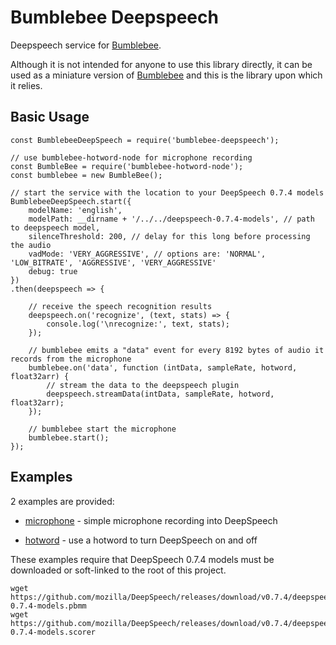 # Bumblebee Deepspeech

Deepspeech service for [Bumblebee](https://github.com/jaxcore/bumblebee).

Although it is not intended for anyone to use this library directly, it can be used as a miniature
version of [Bumblebee](https://github.com/jaxcore/bumblebee) and this is the library upon which
it relies.

## Basic Usage

```
const BumblebeeDeepSpeech = require('bumblebee-deepspeech');

// use bumblebee-hotword-node for microphone recording
const BumbleBee = require('bumblebee-hotword-node');
const bumblebee = new BumbleBee();

// start the service with the location to your DeepSpeech 0.7.4 models
BumblebeeDeepSpeech.start({
	modelName: 'english',
	modelPath: __dirname + '/../../deepspeech-0.7.4-models', // path to deepspeech model,
	silenceThreshold: 200, // delay for this long before processing the audio
	vadMode: 'VERY_AGGRESSIVE', // options are: 'NORMAL', 'LOW_BITRATE', 'AGGRESSIVE', 'VERY_AGGRESSIVE'
	debug: true
})
.then(deepspeech => {

	// receive the speech recognition results
	deepspeech.on('recognize', (text, stats) => {
		console.log('\nrecognize:', text, stats);
	});

	// bumblebee emits a "data" event for every 8192 bytes of audio it records from the microphone
	bumblebee.on('data', function (intData, sampleRate, hotword, float32arr) {
		// stream the data to the deepspeech plugin
		deepspeech.streamData(intData, sampleRate, hotword, float32arr);
	});

	// bumblebee start the microphone
	bumblebee.start();
});
```

## Examples

2 examples are provided:

- [microphone](examples/microphone) - simple microphone recording into DeepSpeech

- [hotword](examples/hotword) - use a hotword to turn DeepSpeech on and off

These examples require that DeepSpeech 0.7.4 models must be downloaded or soft-linked to the root of this project.

```
wget https://github.com/mozilla/DeepSpeech/releases/download/v0.7.4/deepspeech-0.7.4-models.pbmm
wget https://github.com/mozilla/DeepSpeech/releases/download/v0.7.4/deepspeech-0.7.4-models.scorer
```